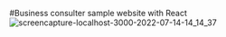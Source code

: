 #Business consulter sample website with React![screencapture-localhost-3000-2022-07-14-14_14_37](https://user-images.githubusercontent.com/100203073/178991150-090a183a-712c-4762-92e8-3b62ade34075.png)
